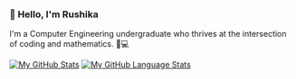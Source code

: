 ### 👋 Hello, I'm Rushika

I'm a Computer Engineering undergraduate who thrives at the intersection of coding and mathematics. 🧮💻

[![My GitHub Stats](https://github-readme-stats.vercel.app/api/?username=Rushika08&count_private=true&theme=tokyonight&showicons=true)]()
[![My GitHub Language Stats](https://github-readme-stats.vercel.app/api/top-langs/?username=Rushika08&langs_count=5&theme=tokyonight)]()
